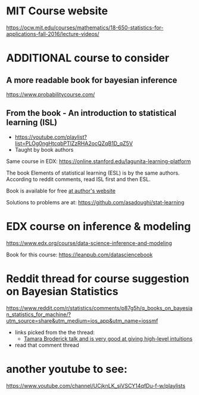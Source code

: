 # MIT Course website

https://ocw.mit.edu/courses/mathematics/18-650-statistics-for-applications-fall-2016/lecture-videos/

# ADDITIONAL course to consider

## A more readable book for bayesian inference

https://www.probabilitycourse.com/

## From the book - An introduction to statistical learning (ISL)

- https://youtube.com/playlist?list=PLOg0ngHtcqbPTlZzRHA2ocQZqB1D_qZ5V
- Taught by book authors

Same course in EDX:
https://online.stanford.edu/lagunita-learning-platform

The book Elements of statistical learning (ESL) is by the same authors. According to reddit comments, read ISL first and then ESL.

Book is available for free [at author's website](http://www-bcf.usc.edu/~gareth/ISL/)

Solutions to problems are at: https://github.com/asadoughi/stat-learning

# EDX course on inference & modeling

https://www.edx.org/course/data-science-inference-and-modeling

Book for this course: https://leanpub.com/datasciencebook

# Reddit thread for course suggestion on Bayesian Statistics

https://www.reddit.com/r/statistics/comments/p87g5h/q_books_on_bayesian_statistics_for_machine/?utm_source=share&utm_medium=ios_app&utm_name=iossmf

- links picked from the the thread:
  - [Tamara Broderick talk and is very good at giving high-level intuitions](https://www.youtube.com/watch?v=Moo4-KR5qNg&t=690s)
- read that comment thread

# another youtube to see:

https://www.youtube.com/channel/UCjknLK_siVSCY14qfDu-f-w/playlists
